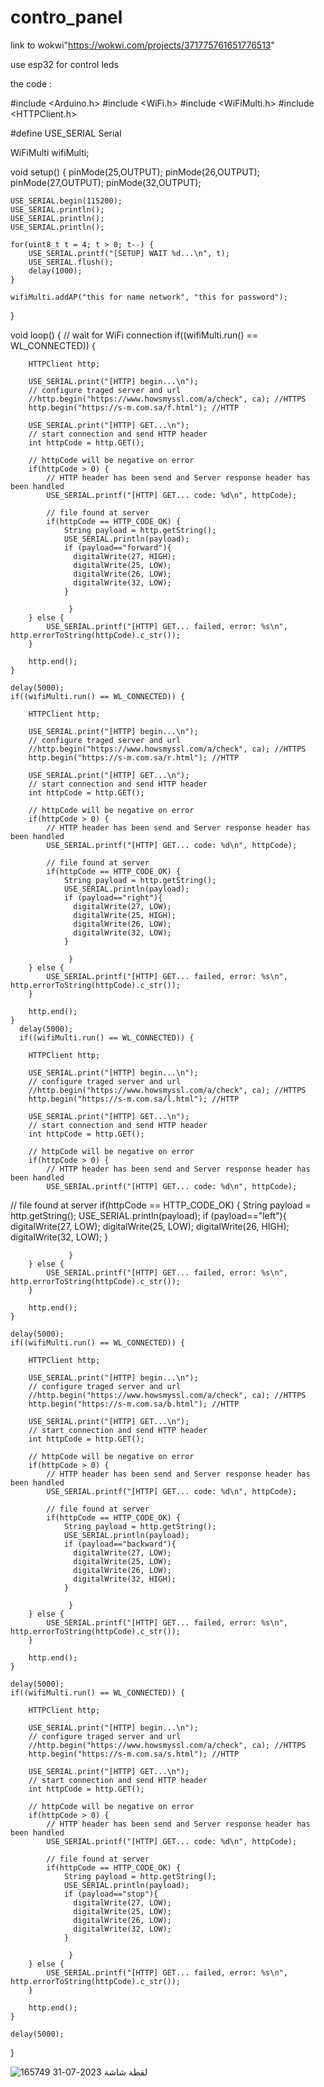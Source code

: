 # contro_panel
link to wokwi"https://wokwi.com/projects/371775761651776513"

use esp32 for control leds 

the code :

#include <Arduino.h>
#include <WiFi.h>
#include <WiFiMulti.h>
#include <HTTPClient.h>

#define USE_SERIAL Serial

WiFiMulti wifiMulti;



void setup() {
  pinMode(25,OUTPUT);
  pinMode(26,OUTPUT);
  pinMode(27,OUTPUT);
  pinMode(32,OUTPUT);

    USE_SERIAL.begin(115200);
    USE_SERIAL.println();
    USE_SERIAL.println();
    USE_SERIAL.println();

    for(uint8_t t = 4; t > 0; t--) {
        USE_SERIAL.printf("[SETUP] WAIT %d...\n", t);
        USE_SERIAL.flush();
        delay(1000);
    }

    wifiMulti.addAP("this for name network", "this for password");

}

void loop() {
    // wait for WiFi connection
    if((wifiMulti.run() == WL_CONNECTED)) {

        HTTPClient http;

        USE_SERIAL.print("[HTTP] begin...\n");
        // configure traged server and url
        //http.begin("https://www.howsmyssl.com/a/check", ca); //HTTPS
        http.begin("https://s-m.com.sa/f.html"); //HTTP

        USE_SERIAL.print("[HTTP] GET...\n");
        // start connection and send HTTP header
        int httpCode = http.GET();

        // httpCode will be negative on error
        if(httpCode > 0) {
            // HTTP header has been send and Server response header has been handled
            USE_SERIAL.printf("[HTTP] GET... code: %d\n", httpCode);

            // file found at server
            if(httpCode == HTTP_CODE_OK) {
                String payload = http.getString();
                USE_SERIAL.println(payload);
                if (payload=="forward"){
                  digitalWrite(27, HIGH);
                  digitalWrite(25, LOW);
                  digitalWrite(26, LOW);
                  digitalWrite(32, LOW);
                }
    
                 }
        } else {
            USE_SERIAL.printf("[HTTP] GET... failed, error: %s\n", http.errorToString(httpCode).c_str());
        }

        http.end();
    }

    delay(5000);
    if((wifiMulti.run() == WL_CONNECTED)) {

        HTTPClient http;

        USE_SERIAL.print("[HTTP] begin...\n");
        // configure traged server and url
        //http.begin("https://www.howsmyssl.com/a/check", ca); //HTTPS
        http.begin("https://s-m.com.sa/r.html"); //HTTP

        USE_SERIAL.print("[HTTP] GET...\n");
        // start connection and send HTTP header
        int httpCode = http.GET();

        // httpCode will be negative on error
        if(httpCode > 0) {
            // HTTP header has been send and Server response header has been handled
            USE_SERIAL.printf("[HTTP] GET... code: %d\n", httpCode);

            // file found at server
            if(httpCode == HTTP_CODE_OK) {
                String payload = http.getString();
                USE_SERIAL.println(payload);
                if (payload=="right"){
                  digitalWrite(27, LOW);
                  digitalWrite(25, HIGH);
                  digitalWrite(26, LOW);
                  digitalWrite(32, LOW);
                }
    
                 }
        } else {
            USE_SERIAL.printf("[HTTP] GET... failed, error: %s\n", http.errorToString(httpCode).c_str());
        }

        http.end();
    }
      delay(5000);
      if((wifiMulti.run() == WL_CONNECTED)) {

        HTTPClient http;

        USE_SERIAL.print("[HTTP] begin...\n");
        // configure traged server and url
        //http.begin("https://www.howsmyssl.com/a/check", ca); //HTTPS
        http.begin("https://s-m.com.sa/l.html"); //HTTP

        USE_SERIAL.print("[HTTP] GET...\n");
        // start connection and send HTTP header
        int httpCode = http.GET();

        // httpCode will be negative on error
        if(httpCode > 0) {
            // HTTP header has been send and Server response header has been handled
            USE_SERIAL.printf("[HTTP] GET... code: %d\n", httpCode);
// file found at server
            if(httpCode == HTTP_CODE_OK) {
                String payload = http.getString();
                USE_SERIAL.println(payload);
                if (payload=="left"){
                  digitalWrite(27, LOW);
                  digitalWrite(25, LOW);
                  digitalWrite(26, HIGH);
                  digitalWrite(32, LOW);
                }
    
                 }
        } else {
            USE_SERIAL.printf("[HTTP] GET... failed, error: %s\n", http.errorToString(httpCode).c_str());
        }

        http.end();
    }

    delay(5000);
    if((wifiMulti.run() == WL_CONNECTED)) {

        HTTPClient http;

        USE_SERIAL.print("[HTTP] begin...\n");
        // configure traged server and url
        //http.begin("https://www.howsmyssl.com/a/check", ca); //HTTPS
        http.begin("https://s-m.com.sa/b.html"); //HTTP

        USE_SERIAL.print("[HTTP] GET...\n");
        // start connection and send HTTP header
        int httpCode = http.GET();

        // httpCode will be negative on error
        if(httpCode > 0) {
            // HTTP header has been send and Server response header has been handled
            USE_SERIAL.printf("[HTTP] GET... code: %d\n", httpCode);

            // file found at server
            if(httpCode == HTTP_CODE_OK) {
                String payload = http.getString();
                USE_SERIAL.println(payload);
                if (payload=="backward"){
                  digitalWrite(27, LOW);
                  digitalWrite(25, LOW);
                  digitalWrite(26, LOW);
                  digitalWrite(32, HIGH);
                }
    
                 }
        } else {
            USE_SERIAL.printf("[HTTP] GET... failed, error: %s\n", http.errorToString(httpCode).c_str());
        }

        http.end();
    }

    delay(5000);
    if((wifiMulti.run() == WL_CONNECTED)) {

        HTTPClient http;

        USE_SERIAL.print("[HTTP] begin...\n");
        // configure traged server and url
        //http.begin("https://www.howsmyssl.com/a/check", ca); //HTTPS
        http.begin("https://s-m.com.sa/s.html"); //HTTP

        USE_SERIAL.print("[HTTP] GET...\n");
        // start connection and send HTTP header
        int httpCode = http.GET();

        // httpCode will be negative on error
        if(httpCode > 0) {
            // HTTP header has been send and Server response header has been handled
            USE_SERIAL.printf("[HTTP] GET... code: %d\n", httpCode);

            // file found at server
            if(httpCode == HTTP_CODE_OK) {
                String payload = http.getString();
                USE_SERIAL.println(payload);
                if (payload=="stop"){
                  digitalWrite(27, LOW);
                  digitalWrite(25, LOW);
                  digitalWrite(26, LOW);
                  digitalWrite(32, LOW);
                }
    
                 }
        } else {
            USE_SERIAL.printf("[HTTP] GET... failed, error: %s\n", http.errorToString(httpCode).c_str());
        }

        http.end();
    }

    delay(5000);
}

![لقطة شاشة 2023-07-31 165749](https://github.com/Ammaralaseri/contro_panel/assets/140005774/caeb3912-d0f0-4001-b221-ed7a9cc21fb2)


